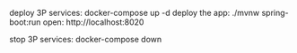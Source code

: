 deploy 3P services: docker-compose up -d
deploy the app: ./mvnw spring-boot:run
open: http://localhost:8020

stop 3P services: docker-compose down
